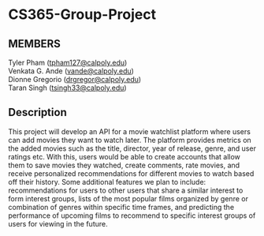 # CS365-Group-Project

## MEMBERS

Tyler Pham (tpham127@calpoly.edu)   
Venkata G. Ande (vande@calpoly.edu)      
Dionne Gregorio (drgregor@calpoly.edu)         
Taran Singh (tsingh33@calpoly.edu)

## Description

This project will develop an API for a movie watchlist platform where users can add movies they want to watch later. The platform provides metrics on the added movies such as the title, director, year of release, genre, and user ratings etc. With this, users would be able to create accounts that allow them to save movies they watched, create comments, rate movies, and receive personalized recommendations for different movies to watch based off their history. Some additional features we plan to include: recommendations for users to other users that share a similar interest to form interest groups, lists of the most popular films organized by genre or combination of genres within specific time frames, and predicting the performance of upcoming films to recommend to specific interest groups of users for viewing in the future. 
